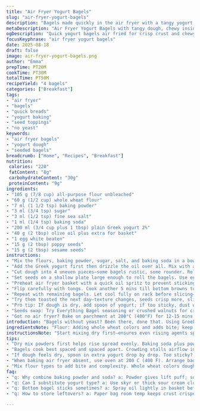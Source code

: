 ```yaml
---
title: "Air Fryer Yogurt Bagels"
slug: "air-fryer-yogurt-bagels"
description: "Bagels made quickly in the air fryer with a tangy yogurt dough, coated in poppy and sesame seeds. Lightly crisp crust, chewy inside, no yeast needed. Uses baking powder and soda for leavening. Perfect for busy mornings without boiling or oven fuss. Ready from mixing to table in under 45 minutes. Dairy-forward flavor with Greek yogurt but flexible. Seed combo adds crunch and nutty taste."
metaDescription: "Air Fryer Yogurt Bagels with tangy dough, chewy inside, crisp outside. No yeast, quick bake with seeds. Ready under 50 mins; adaptable, simple, flavorful."
ogDescription: "Quick yogurt bagels air fried for crisp crust and chewy crumb. Seed-coated, no yeast or boil. Mix, shape, cook, flip, done in under an hour."
focusKeyphrase: "air fryer yogurt bagels"
date: 2025-08-18
draft: false
image: air-fryer-yogurt-bagels.png
author: "Emma"
prepTime: PT20M
cookTime: PT30M
totalTime: PT50M
recipeYield: "4 bagels"
categories: ["Breakfast"]
tags:
- "air fryer"
- "bagels"
- "quick breads"
- "yogurt baking"
- "seed toppings"
- "no yeast"
keywords:
- "air fryer bagels"
- "yogurt dough"
- "seeded bagels"
breadcrumb: ["Home", "Recipes", "Breakfast"]
nutrition: 
 calories: "220"
 fatContent: "8g"
 carbohydrateContent: "30g"
 proteinContent: "9g"
ingredients:
- "105 g (7/8 cup) all-purpose flour unbleached"
- "60 g (1/2 cup) whole wheat flour"
- "7 ml (1 1/2 tsp) baking powder"
- "3 ml (3/4 tsp) sugar"
- "3 ml (1/2 tsp) fine sea salt"
- "1 ml (1/4 tsp) baking soda"
- "200 ml (3/4 cup plus 1 tbsp) plain Greek yogurt 2%"
- "40 g (2 tbsp) olive oil plus extra for basket"
- "1 egg white beaten"
- "15 g (2 tbsp) poppy seeds"
- "15 g (2 tbsp) sesame seeds"
instructions:
- "Mix the flours, baking powder, sugar, salt, and baking soda in a bowl until evenly spotted white and light brown. The mix looks dusty but feels coarse."
- "Add the Greek yogurt first then drizzle the oil over all. Mix with a spoon until the dough clings together sloppy, then switch to hands quickly to form a slightly sticky but smooth ball. Avoid over-kneading or dough gets tough."
- "Cut dough into 4 uneven pieces—some bagels rustic, some rounder. Roll each piece into rough 25 cm (10 in) ropes. Pinch ends tightly so circle holds well during cooking or it unravels, ruining the shape."
- "Set seeds on a shallow plate large enough to roll the bagels. Use egg white to brush one side; flip onto seeds to press and coat well. The egg white helps seeds stick without sogginess. Then brush opposite side lightly with oil."
- "Preheat air fryer basket with a quick oil spritz to prevent sticking. Place 2 bagels, seed side up, spaced apart but not crowded. Cook at 185°C (365°F). Listen for soft crackles, watch for golden brown crust—usually 6–7 mins."
- "Flip carefully with tongs. Cook another 5 mins till bottom browns too. The bagels should yield a hollow sound if tapped, crust firm but not brittle."
- "Repeat with remaining bagels. Let cool fully on rack before slicing—not rushing this or they steam inside and get gummy."
- "Try them toasted the next day—texture changes, seeds crisp more, slight tang sharpens."
- "Pro tip: If dough is dry, add spoon of yogurt; if too sticky, dust with flour sparingly. "
- "Seeds swap: Try Everything Bagel seasoning or crushed walnuts for crunch twist."
- "Got no air fryer? Bake on parchment at 200°C (400°F) for 12-15 mins flipping halfway. Watch color closely – too dark means bitter burnt crust."
introduction: "Bagels without yeast? Been there, done that. Using Greek yogurt cooks up tangy dough that'll surprise you with plain flour and no rising time. Skip boiling steps that kill morning vibe. The air fryer? Goldmine. Crisp crust fast, chewy inside, small batch magic. Sometimes I mix whole wheat for bite and nuttiness. Seeds? Not just sesame. The poppy’s pop adds texture you didn’t know you wanted. Egg white glues them to dough like a charm without bleach-white look. Cooking times are a guide only—watch for golden shift, listen for the faint crunch as they bake. Tried this a dozen times, tweaked flour ratio, oil amount, all nail balance every time."
ingredientsNote: "Flour: Adding whole wheat colors and adds bite; keep total flour weight similar. Baking powder and soda together trigger quick puff and slight tang from soda. Greek yogurt is the boss here- moisture holder and tang trump card. Sub swapping yogurt with skyr or thick sour cream works but adjust flour downward slightly if too wet. Egg white gives better seed adhesion without soggy spots like whole egg. Oil rounds out crust crunch, adds mouthfeel. Seeds can be switched to anything with texture: sunflower, flax, crushed nuts. Don't skip salt—it hits flavor right and balances yogurt tartness."
instructionsNote: "Start mixing dry first—ensures even rising agents spread. Use hand when dough thickens to check texture. Dough sticks? A little flour on board or hands only lightly; too much steals moisture. Shape ropes steady but with rough edges allowed—rustic spots mean bite. Pinch ends tight, unstable bagels spread too flat. Egg white works better than whole egg for seeds without brown spots. Don't crowd fryer basket; airflow matters. Flip gently, listen for crust crisp. They don’t smell like store bagels but way fresher. Rest after cooking—cutting hot = gummy mess as steam trapped inside. Toasted next day changes profile completely—always a nice bonus. If air fryer absent, use oven; watch times and color closely, weaker heat doesn’t brown same or crust can go rubbery."
tips:
- "Dry mix powders first helps rise spread evenly. Baking soda plus powder both trigger lift plus slight tang from soda. Don’t over knead dough or bagels get tough. Start wet ingredients slow, big clumps form first, then fingers work in fast to sticky smooth ball. Rough shape ropes loosely but pinch ends tight or bagels fall flat. Seed adhesion needs egg white brushed, no whole egg or soggy spots show. Roll seed side gently, press but not smash seeds deep. Oil spray basket before air frying but lightly just enough to stop sticking."
- "Bagels cook best spaced and spaced apart. Crowding stalls airflow inside air fryer basket, crust won’t crisp same. Listen for soft crackles, smell light toasty aroma, watch edges color shift gold brown before flipping. Flip gently with tongs; careless flips tear dough surface. After flip cook five more for even bottom crust color. Hollow tap sound signals done. Cook times vary with fryer brand so rely on ears eyes touch more than clock. Rest cooked bagels fully on rack. Cut hot, steam trapped, crumb turns gummy and dense."
- "If dough feels dry, spoon in extra yogurt drop by drop. Too sticky? Dust flour lightly on hands or board, don’t dump too much flour or chew turns dense. For seed swaps, everything bagel seasoning works; crushed walnuts add crunch twist. Using skyr or sour cream instead of yogurt changes hydration: adjust flour down slightly or dough too wet to shape. Egg white double duty—helps seeds stick and crust browns more even without burn spots. Oil added to dough rounds crust texture, deeper crunch but skip too much or crust gets oily and crust less crisp."
- "When baking air fryer absent, use oven at 200 C (400 F). Arrange bagels spaced on parchment. Flip halfway through 12 to 15 minutes cook time, watch color closely. Too dark means bitter burnt crust; lower temp next round or shorten bake. Bagels won’t brown same without air flow so rely on tap and hollow sound mainly. Dough consistency same except might need extra hands kneading due to oven bake time differences. Storage leftovers in paper bag helps keep crust crisp longer; plastic makes crust soggy and chewy instead."
- "Mix flour types to add bite and complexity. Whole wheat colors dough and adds deep flavor but too much and bagels dense. Keep weight total close to balance rise. Salt balances tang of yogurt and adds crunch taste. Don’t skip salt or dough tastes flat and dull. Egg white brushed twice helps seeds stay put, seeds crisp out better than whole egg. Resting after bake important for crumb texture and flavor development. Toast next day to perk seeds crisp, aroma sharpens, crumb firm but chewy. Trust those sensory cues more than time alone."
faq:
- "q: Why combine baking powder and soda? a: Powder gives lift puff; soda adds tang sharpness. Reacts faster with yogurt acid. Balance needed. Too much soda tastes bitter. Both keep dough rising quick without yeast. Mix dry first to spread evenly; skip and get uneven rise."
- "q: Can I substitute yogurt type? a: Use skyr or thick sour cream closest match. Watch moisture; might need less flour. Thin yogurts ruin shape. Texture changes slightly; more tang with sour cream. Keep fat content similar to keep crumb soft. Adjust oil minimally if dough too sticky."
- "q: Bottom bagel sticks sometimes? a: Spray oil lightly in basket before cooking. Don’t crowd bagels. Flip bagels mid-cook to brown both sides. Use tongs gently or scraping tears crust. Rest rack after cooking stops steam moisture build-up; remove bagels fast to avoid soggy bottoms."
- "q: How to store leftovers? a: Paper bag room temp keeps crust crisper but softens crumb a bit. Plastic wrap traps moisture; crust loses crunch fast. Refrigeration dries crumb out quickly; if must refrigerate, toast before eating. Freeze bagels sealed tight, thaw and toast restores texture best."

---
```

